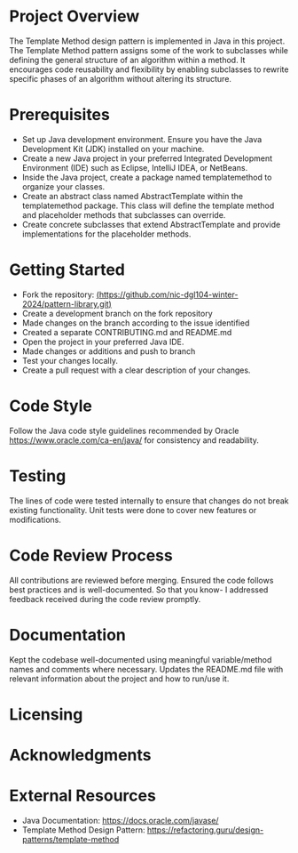 # Project Overview
The Template Method design pattern is implemented in Java in this project. The Template Method pattern assigns some of the work to subclasses while defining the general structure of an algorithm within a method. It encourages code reusability and flexibility by enabling subclasses to rewrite specific phases of an algorithm without altering its structure.

# Prerequisites
* Set up Java development environment. Ensure you have the Java Development Kit (JDK) installed on your machine.
* Create a new Java project in your preferred Integrated Development Environment (IDE) such as Eclipse, IntelliJ IDEA, or NetBeans.
* Inside the Java project, create a package named templatemethod to organize your classes.
* Create an abstract class named AbstractTemplate within the templatemethod package. This class will define the template method and placeholder methods that subclasses can override.
* Create concrete subclasses that extend AbstractTemplate and provide implementations for the placeholder methods.

# Getting Started
* Fork the repository: [(https://github.com/nic-dgl104-winter-2024/pattern-library.git)](https://github.com/nic-dgl104-winter-2024/pattern-library.git)
* Create a development branch on the fork repository
* Made changes on the branch according to the issue identified
* Created a separate CONTRIBUTING.md and README.md
* Open the project in your preferred Java IDE.
* Made changes or additions and push to branch
* Test your changes locally.
* Create a pull request with a clear description of your changes.

# Code Style
Follow the Java code style guidelines recommended by Oracle https://www.oracle.com/ca-en/java/ for consistency and readability.

# Testing
The lines of code were tested internally to ensure that changes do not break existing functionality. Unit tests were done to cover new features or modifications.

# Code Review Process
All contributions are reviewed before merging. Ensured the code follows best practices and is well-documented. So that you know- I addressed feedback received during the code review promptly.

# Documentation
Kept the codebase well-documented using meaningful variable/method names and comments where necessary. Updates the README.md file with relevant information about the project and how to run/use it.

# Licensing

# Acknowledgments
# External Resources 
* Java Documentation: https://docs.oracle.com/javase/
* Template Method Design Pattern: https://refactoring.guru/design-patterns/template-method
